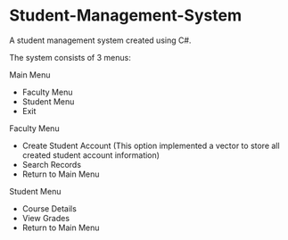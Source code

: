# Student-Management-System

A student management system created using C#.

The system consists of 3 menus:

Main Menu
 - Faculty Menu
 - Student Menu
 - Exit
 
 Faculty Menu
 - Create Student Account (This option implemented a vector to store all created student account information)
 - Search Records
 - Return to Main Menu
 
 Student Menu
 - Course Details
 - View Grades
 - Return to Main Menu

